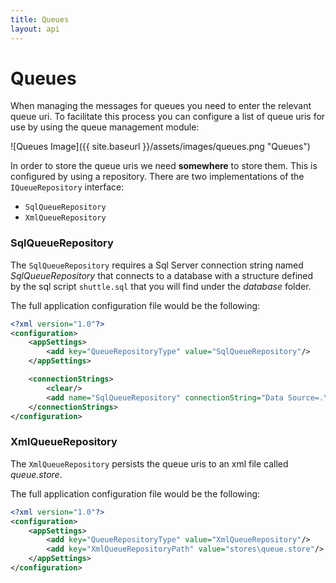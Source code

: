 ```yaml
---
title: Queues
layout: api 
---
```

# Queues

When managing the messages for queues you need to enter the relevant queue uri.  To facilitate this process you can configure a list of queue uris for use by using the queue management module:

![Queues Image]({{ site.baseurl }}/assets/images/queues.png "Queues")

In order to store the queue uris we need **somewhere** to store them.  This is configured by using a repository.  There are two implementations of the `IQueueRepository` interface:

- `SqlQueueRepository`
- `XmlQueueRepository`

### SqlQueueRepository

The `SqlQueueRepository` requires a Sql Server connection string named *SqlQueueRepository* that connects to a database with a structure defined by the sql script `shuttle.sql` that you will find under the *database* folder.

The full application configuration file would be the following:

``` xml
<?xml version="1.0"?>
<configuration>
	<appSettings>
		<add key="QueueRepositoryType" value="SqlQueueRepository"/>
	</appSettings>

	<connectionStrings>
		<clear/>
		<add name="SqlQueueRepository" connectionString="Data Source=.\sqlexpress; Initial Catalog=shuttle;Integrated Security=SSPI;" providerName="System.Data.SqlClient"/>
	</connectionStrings>
</configuration>
```

### XmlQueueRepository

The `XmlQueueRepository` persists the queue uris to an xml file called *queue.store*.

The full application configuration file would be the following:

``` xml
<?xml version="1.0"?>
<configuration>
	<appSettings>
		<add key="QueueRepositoryType" value="XmlQueueRepository"/>
		<add key="XmlQueueRepositoryPath" value="stores\queue.store"/>
	</appSettings>
</configuration>
```
